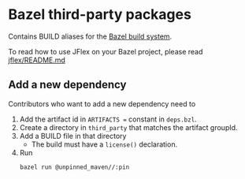 <!--
  Copyright 2023, Gerwin Klein, Régis Décamps, Steve Rowe
  SPDX-License-Identifier: CC-BY-SA-4.0
-->

# Bazel third-party packages

Contains BUILD aliases for the [Bazel build system][bazel].

To read how to use JFlex on your Bazel project, please read
[jflex/README.md](../README.md)

## Add a new dependency

Contributors who want to add a new dependency need to

1. Add the artifact id in `ARTIFACTS =` constant in `deps.bzl`.
2. Create a directory in `third_party` that matches the artifact groupId.
3. Add a BUILD file in that directory
   - The build must have a `license()` declaration.
4. Run
   ```sh
   bazel run @unpinned_maven//:pin
   ```

[bazel]: https://bazel.build/
